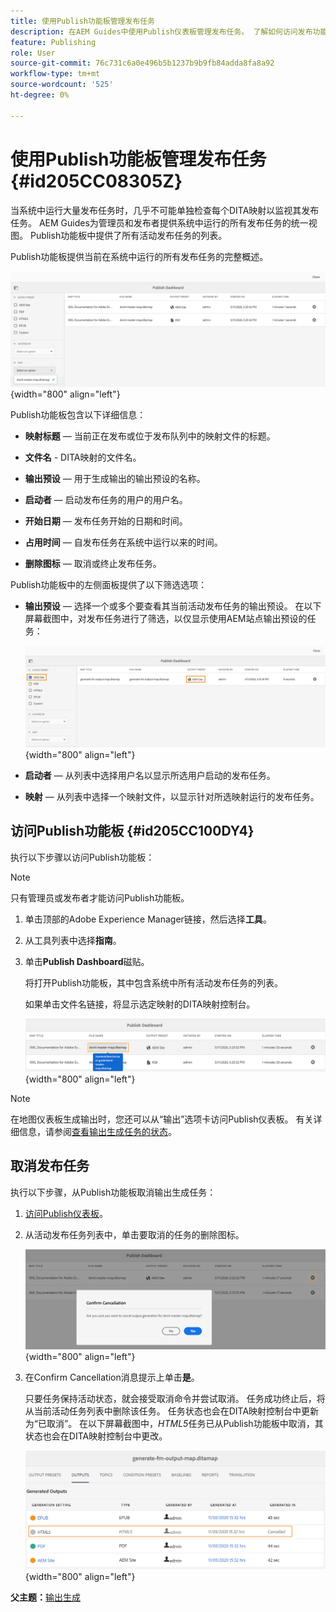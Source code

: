 ```yaml
---
title: 使用Publish功能板管理发布任务
description: 在AEM Guides中使用Publish仪表板管理发布任务。 了解如何访问发布功能板和取消发布任务。
feature: Publishing
role: User
source-git-commit: 76c731c6a0e496b5b1237b9b9fb84adda8fa8a92
workflow-type: tm+mt
source-wordcount: '525'
ht-degree: 0%

---
```


# 使用Publish功能板管理发布任务 {#id205CC08305Z}

当系统中运行大量发布任务时，几乎不可能单独检查每个DITA映射以监视其发布任务。 AEM Guides为管理员和发布者提供系统中运行的所有发布任务的统一视图。 Publish功能板中提供了所有活动发布任务的列表。

Publish功能板提供当前在系统中运行的所有发布任务的完整概述。

![](images/publish-dashboard.png){width="800" align="left"}

Publish功能板包含以下详细信息：

- **映射标题** — 当前正在发布或位于发布队列中的映射文件的标题。

- **文件名** - DITA映射的文件名。

- **输出预设** — 用于生成输出的输出预设的名称。

- **启动者** — 启动发布任务的用户的用户名。

- **开始日期** — 发布任务开始的日期和时间。

- **占用时间** — 自发布任务在系统中运行以来的时间。

- **删除图标** — 取消或终止发布任务。

Publish功能板中的左侧面板提供了以下筛选选项：

- **输出预设** — 选择一个或多个要查看其当前活动发布任务的输出预设。 在以下屏幕截图中，对发布任务进行了筛选，以仅显示使用AEM站点输出预设的任务：

  ![](images/publish-dashboard-preset-filter.png){width="800" align="left"}

- **启动者** — 从列表中选择用户名以显示所选用户启动的发布任务。

- **映射** — 从列表中选择一个映射文件，以显示针对所选映射运行的发布任务。

## 访问Publish功能板 {#id205CC100DY4}

执行以下步骤以访问Publish功能板：

>[!NOTE]
>
> 只有管理员或发布者才能访问Publish功能板。

1. 单击顶部的Adobe Experience Manager链接，然后选择&#x200B;**工具**。

1. 从工具列表中选择&#x200B;**指南**。

1. 单击&#x200B;**Publish Dashboard**&#x200B;磁贴。

   将打开Publish功能板，其中包含系统中所有活动发布任务的列表。

   如果单击文件名链接，将显示选定映射的DITA映射控制台。

   ![](images/publish-dashboard-click-filename-link.png){width="800" align="left"}


>[!NOTE]
>
> 在地图仪表板生成输出时，您还可以从“输出”选项卡访问Publish仪表板。 有关详细信息，请参阅[查看输出生成任务的状态](generate-output-for-a-dita-map.md#viewing_output_history)。

## 取消发布任务

执行以下步骤，从Publish功能板取消输出生成任务：

1. [访问Publish仪表板](#id205CC100DY4)。

1. 从活动发布任务列表中，单击要取消的任务的删除图标。

   ![](images/publish-dashboard-cancel-task.png){width="800" align="left"}

1. 在Confirm Cancellation消息提示上单击&#x200B;**是**。

   只要任务保持活动状态，就会接受取消命令并尝试取消。 任务成功终止后，将从当前活动任务列表中删除该任务。 任务状态也会在DITA映射控制台中更新为“已取消”。 在以下屏幕截图中，*HTML5*&#x200B;任务已从Publish功能板中取消，其状态也会在DITA映射控制台中更改。

   ![](images/cancelled-output-task.png){width="800" align="left"}


**父主题：**[&#x200B;输出生成](generate-output.md)
